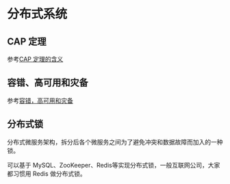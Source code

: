 # 分布式系统

## CAP 定理

参考[CAP 定理的含义](http://www.ruanyifeng.com/blog/2018/07/cap.html)

## 容错、高可用和灾备

参考[容错，高可用和灾备](http://www.ruanyifeng.com/blog/2019/11/fault-tolerance.html)

## 分布式锁

分布式微服务架构，拆分后各个微服务之间为了避免冲突和数据故障而加入的一种锁。

可以基于 MySQL、ZooKeeper、Redis等实现分布式锁，一般互联网公司，大家都习惯用 Redis 做分布式锁。
